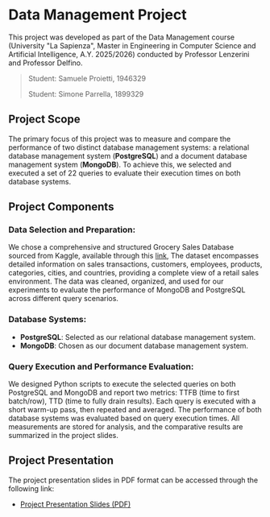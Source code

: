 # Data Management Project

This project was developed as part of the Data Management course (University "La Sapienza", Master in Engineering in Computer Science and Artificial Intelligence, A.Y. 2025/2026) conducted by Professor Lenzerini and Professor Delfino. 

>Student: Samuele Proietti, 1946329
>
>Student: Simone Parrella, 1899329

## Project Scope

The primary focus of this project was to measure and compare the performance of two distinct database management systems: a relational database management system (**PostgreSQL**) and a document database management system (**MongoDB**). To achieve this, we selected and executed a set of 22 queries to evaluate their execution times on both database systems.

## Project Components

### Data Selection and Preparation:

We chose a comprehensive and structured Grocery Sales Database sourced from Kaggle, available through this [link]([https://www.kaggle.com/datasets/davidcariboo/player-scores](https://www.kaggle.com/datasets/andrexibiza/grocery-sales-dataset/data?select=sales.csv)), The dataset encompasses detailed information on sales transactions, customers, employees, products, categories, cities, and countries, providing a complete view of a retail sales environment.
The data was cleaned, organized, and used for our experiments to evaluate the performance of MongoDB and PostgreSQL across different query scenarios.

### Database Systems:

- **PostgreSQL**: Selected as our relational database management system.
- **MongoDB**: Chosen as our document database management system.

### Query Execution and Performance Evaluation:

We designed Python scripts to execute the selected queries on both PostgreSQL and MongoDB and report two metrics: TTFB (time to first batch/row), TTD (time to fully drain results). Each query is executed with a short warm-up pass, then repeated and averaged. The performance of both database systems was evaluated based on query execution times. All measurements are stored for analysis, and the comparative results are summarized in the project slides.

## Project Presentation

The project presentation slides in PDF format can be accessed through the following link:

- [Project Presentation Slides (PDF)](https://github.com/SamueleProietti/Data_Management-project/blob/main/MongoDB-vs-PostgreSQL.pdf)

